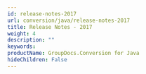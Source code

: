 ```yaml
---
id: release-notes-2017
url: conversion/java/release-notes-2017
title: Release Notes - 2017
weight: 4
description: ""
keywords: 
productName: GroupDocs.Conversion for Java
hideChildren: False
---
```

